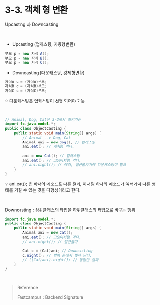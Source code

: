 # 3-3. 객체 형 변환

Upcasting 과 Downcasting

<br/>

- Upcasting (업캐스팅, 자동형변환)

```java
부모 p = new 자식 A();
부모 p = new 자식 B();
부모 p = new 자식 C();
```

- Downcasting (다운캐스팅, 강제형변환)

```java
자식A c = (자식A)부모;
자식B c = (자식B)부모;
자식C c = (자식C)부모;
```

:bulb: 다운캐스팅은 업캐스팅이 선행 되어야 가능

<br/>

```java
// Animal, Dog, Cat은 3-2에서 확인가능
import fc.java.model.*;
public class ObjectCasting {
    public static void main(String[] args) {
        // Animal --> Dog, Cat
        Animal ani = new Dog(); // 업캐스팅
        ani.eat(); // 개처럼 먹다.
        
        ani = new Cat(); // 업캐스팅
        ani.eat(); // 고양이처럼 먹다.
        // ani.night(); // 에러, 접근불가기에 다운캐스팅이 필요
    }
}
```

:bulb: ani.eat(); 은 하나의 메소드로 다른 결과, 이처럼 하나의 메소드가 여러가지 다른 형태를 가질 수 있는 것을  다형성이라고 한다.

<br/>

Downcasting : 상위클래스의 타입을 하위클래스의 타입으로 바꾸는 행위

```java
import fc.java.model.*;
public class ObjectCasting {
    public static void main(String[] args) {
        Animal ani = new Cat();
        ani.eat(); // 고양이처럼 먹다.
        // ani.night(); // 접근불가
        
        Cat c = (Cat)ani; // Downcasting
        c.night(); // 밤에 눈에서 빛이 난다.
        // ((Cat)ani).night(); // 동일한 결과
    }
}
```

<br/>

> Reference
>
> Fastcampus : Backend Signature